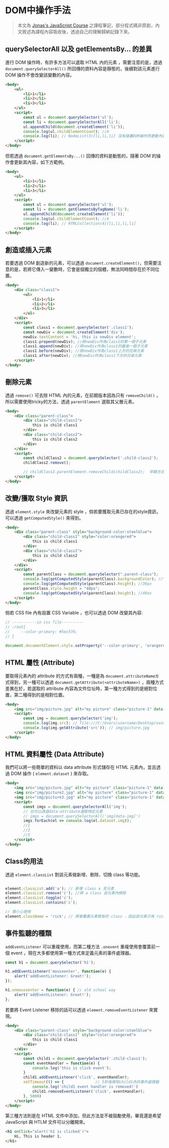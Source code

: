 # DOM中操作手法

> 本文為 [Jonas's JavaScript Course](https://www.udemy.com/course/the-complete-javascript-course/) 之課程筆記，部分程式碼非原創，內文敘述為課程內容吸收後，透過自己的理解歸納記錄下來。

## querySelectorAll 以及 getElementsBy... 的差異

進行 DOM 操作時，有許多方法可以選取 HTML 內的元素 ，需要注意的是，透過 `document.querySelectorAll()` 所回傳的資料內容是靜態的，後續對該元素進行 DOM 操作不會改變該變數的內容。

``` html
<body>
    <ul>
        <li>1</li>
        <li>2</li>
        <li>3</li>
    </ul>
    <script>
        const ul = document.querySelector('ul');
        const li = document.querySelectorAll('li');
        ul.appendChild(document.createElement('li'));
        console.log(ul.childElementCount); //4
        console.log(li); // NodeList(3)[li,li,li] 沒有隨著DOM操作而更動內容
    </script>
</body>
```

但若透過 `document.getElementsBy...()` 回傳的資料是動態的，隨著 DOM 的操作會更新其內容，如下方範例。

``` html
<body>
    <ul>
        <li>1</li>
        <li>2</li>
        <li>3</li>
    </ul>
    <script>
        const ul = document.querySelector('ul');
        const li = document.getElementsByTagName('li');
        ul.appendChild(document.createElement('li'));
        console.log(ul.childElementCount); //4
        console.log(li); // HTMLCollection(4)[li,li,li,li]
    </script>
</body>
```

## 創造或插入元素

若要透過 DOM 創造新的元素，可以透過 `document.createElement()`，但需要注意的是，若將它傳入一變數時，它會是個獨立的個體，無法同時間存在於不同位置。

``` html
<body>
    <div class="class1">
        <ul>
            <li>1</li>
            <li>2</li>
            <li>3</li>
        </ul>
    </div>
    <script>
        const class1 = document.querySelector('.class1');
        const newDiv = document.createElement('div');
        newDiv.textContent = 'hi, this is newDiv element';
        class1.prepend(newDiv); //將newDiv作為class1的第一個子元素
        class1.append(newDiv); //將newDiv作為class1的最後一個子元素
        class1.before(newDiv); //將newDiv作為class1上方的兄弟元素 
        class1.after(newDiv); //將newDiv作為class1下方的兄弟元素
    </script>
</body>
```

## 刪除元素

透過 `remove()` 可去除 HTML 內的元素，在前期版本因為只有 `removeChild()` ，所以需要使用tricky的方法，透過 `parentElement` 選取其父層元素。

``` html
<body>
    <div class="parent-class">
        <div class="child-class1">
            this is child class1
        </div>
        <div class="child-class2">
            this is child class2
        </div>
    </div>
    <script>
        const childClass2 = document.querySelector('.child-class2');
        childClass2.remove();

        // childClass2.parentElement.removeChild(childClass2);  早期方法
    </script>
</body>
```

## 改變/獲取 Style 資訊

透過 `element.style` 來改變元素的 style ，倘若要獲取元素已存在的style資訊，可以透過 `getComputedStyle()` 來得到。

``` html
<body>
    <div class="parent-class" style="background-color:steelblue">
        <div class="child-class1" style="color:orangered">
            this is child class1
        </div>
        <div class="child-class2">
            this is child class2
        </div>
    </div>
    <script>
        const parentClass = document.querySelector(".parent-class");
        console.log(getComputedStyle(parentClass).backgroundColor); //"rgb(70, 130, 180)"
        console.log(getComputedStyle(parentClass).height); //36px
        parentClass.style.height = "40px";
        console.log(getComputedStyle(parentClass).height); //40ox
    </script>
</body>
```

倘若 CSS file 內有設置 CSS Variable ，也可以透過 DOM 改變其內容:  

``` js
// -----------in css file----------
// :root{
//     --color-primary: #5ec576;
// }

document.documentElement.style.setProperty('--color-primary', 'orangered');
```

## HTML 屬性 (Attribute)

要取得元素內的 attribute 的方式有兩種，一種是為 `document.attributeName方` 式得到，另一種可以透過 `document.getAttribute(<attributeName>)` ，兩種方式差異在於，若選取的 attribute 內容為文件位址時，第一種方式得到的是絕對位置，第二種得到的是相對位置。

``` html
<body>
    <img src="img/picture.jpg" alt="my picture" class="picture-1" data-img="1" />
    <script>
        const img = document.querySelector('img');
        console.log(img.src); // file:///C:/Users/username/Desktop/xxxxxxxx/img/picture.jpg
        console.log(img.getAttribute('src')); // img/picture.jpg
    </script>
</body>
```

## HTML 資料屬性 (Data Attribute)

我們可以將一些簡單的資料以 data attribute 形式儲存在 HTML 元素內，並且透過 DOM 操作 ( `element.dataset` ) 來存取。

``` html
<body>
    <img src="img/picture.jpg" alt="my picture" class="picture-1" data-img="1" />
    <img src="img/picture2.jpg" alt="my picture" class="picture-1" data-img="2" />
    <img src="img/picture3.jpg" alt="my picture" class="picture-1" data-img="3" />
    <script>
        const imgs = document.querySelectorAll('img');
        // 也可以透過data-attribute選取特定元素
        // imgs = document.querySelectorAll('img[data-img]') 
        imgs.forEach(el => console.log(el.dataset.img));
        //1
        //2
        //3
    </script>
</body>
```

## Class的用法

透過 `element.classList` 對該元素做新增、刪除、切換 class 等功能。

``` js

element.classList.add('a'); // 新增 class a 至元素
element.classList.remove('c'); //將 a class 自元素內移除
element.classList.toggle('c');  
element.classList.contains('c');

// 需小心使用
element.className = 'rick'; // 將會覆蓋元素既有的 class ，因此該元素只有 rick 這個 class
```

## 事件監聽的種類

`addEventListener` 可以重複使用，而第二種方法 `.onevent` 重複使用會覆蓋前一個 event ，現在大多都使用第一種方式來定義元素的事件處理器。

``` js
const h1 = document.querySelector('h1');

h1.addEventListener('mouseenter', function(e) {
    alert('addEventListener: Great!');
});

h1.onmouseenter = function(e) { // old school way
    alert('addEventListener: Great!');
};
```

若要將 Event Listener 移除的話可以透過 `element.removeEventListener` 來實現。

``` html
<body>
    <div class="parent-class" style="background-color:steelblue">
        <div class="child-class1" style="color:orangered">
            this is child class1
        </div>
    </div>
    <script>
        const child1 = document.querySelector('.child-class1');
        const eventHandler = function(e) {
            console.log('this is click event');
        }
        child1.addEventListener('click', eventHandler);
        setTimeout(() => {              // 5秒後移除child1內的事件處理器
            console.log('child1 event handler is removed!')
            child1.removeEventListener('click', eventHandler);
        }, 5000)
    </script>
</body>
```

第三種方法則是在 HTML 文件中添加，但此方法並不被鼓勵使用，畢竟還是希望 JavaScript 與 HTLM 文件可以分離開來。

``` html
<h1 onClick="alert('h1 is clicked')">
    Hi, This is header 1.
</h1>
```
